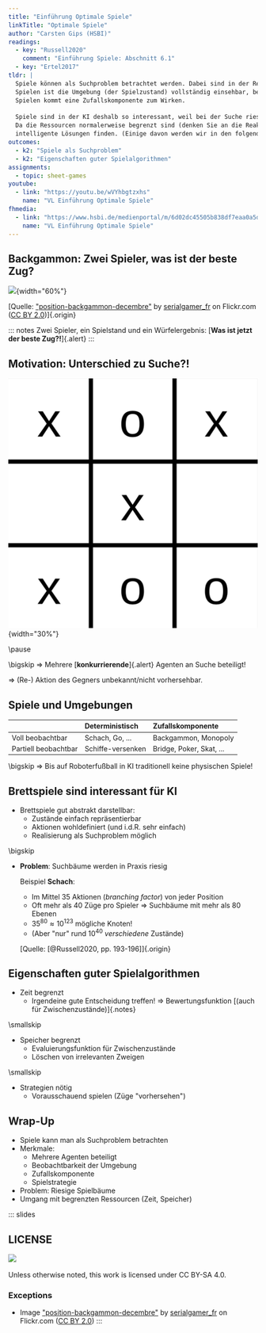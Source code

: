 ```yaml
---
title: "Einführung Optimale Spiele"
linkTitle: "Optimale Spiele"
author: "Carsten Gips (HSBI)"
readings:
  - key: "Russell2020"
    comment: "Einführung Spiele: Abschnitt 6.1"
  - key: "Ertel2017"
tldr: |
  Spiele können als Suchproblem betrachtet werden. Dabei sind in der Regel mehrere Spieler ("Agenten") beteiligt. Bei manchen
  Spielen ist die Umgebung (der Spielzustand) vollständig einsehbar, bei anderen nur teilweise (Kartenspiele). Bei manchen
  Spielen kommt eine Zufallskomponente zum Wirken.

  Spiele sind in der KI deshalb so interessant, weil bei der Suche riesige Suchbäume entstehen (bzw. durchsucht werden müssten).
  Da die Ressourcen normalerweise begrenzt sind (denken Sie an die Reaktionszeit auf einen Zug des Gegners), muss man hier
  intelligente Lösungen finden. (Einige davon werden wir in den folgenden Sitzungen anschauen).
outcomes:
  - k2: "Spiele als Suchproblem"
  - k2: "Eigenschaften guter Spielalgorithmen"
assignments:
  - topic: sheet-games
youtube:
  - link: "https://youtu.be/wVYhbgtzxhs"
    name: "VL Einführung Optimale Spiele"
fhmedia:
  - link: "https://www.hsbi.de/medienportal/m/6d02dc45505b838df7eaa0a5d8c4a65d608a2898f699716db3576caa9abf421debb61c3d5fc4c5effb0b5213b76c573df50d6aff203199eba8d66548c3238ba3"
    name: "VL Einführung Optimale Spiele"
---
```



## Backgammon: Zwei Spieler, was ist der beste Zug?

![](https://live.staticflickr.com/3670/11267311625_e4758ff425_o_d.jpg){width="60%"}

[Quelle: ["position-backgammon-decembre"](https://www.flickr.com/photos/83436399@N04/11267311625) by [serialgamer_fr](https://www.flickr.com/photos/83436399@N04) on Flickr.com ([CC BY 2.0](https://creativecommons.org/licenses/by/2.0/?ref=ccsearch&atype=rich))]{.origin}

::: notes
Zwei Spieler, ein Spielstand und ein Würfelergebnis: [**Was ist jetzt der beste Zug?!**]{.alert}
:::


## Motivation: Unterschied zu Suche?!

![](images/tttEnd.png){width="30%"}

\pause

\bigskip
=> Mehrere [**konkurrierende**]{.alert} Agenten an Suche beteiligt!

=> (Re-) Aktion des Gegners unbekannt/nicht vorhersehbar.


## Spiele und Umgebungen

|                      | Deterministisch   | Zufallskomponente        |
|:---------------------|:------------------|:-------------------------|
| Voll beobachtbar     | Schach, Go, ...   | Backgammon, Monopoly     |
| Partiell beobachtbar | Schiffe-versenken | Bridge, Poker, Skat, ... |


\bigskip
=> Bis auf Roboterfußball in KI traditionell keine physischen Spiele!


## Brettspiele sind interessant für KI

*   Brettspiele gut abstrakt darstellbar:
    *   Zustände einfach repräsentierbar
    *   Aktionen wohldefiniert (und i.d.R. sehr einfach)
    *   Realisierung als Suchproblem möglich

\bigskip

*   **Problem**: Suchbäume werden in Praxis riesig

    Beispiel **Schach**:
    -   Im Mittel 35 Aktionen (*branching factor*) von jeder Position
    -   Oft mehr als 40 Züge pro Spieler => Suchbäume mit mehr als 80 Ebenen
    -   $35^{80} \approx 10^{123}$ mögliche Knoten!
    -   (Aber "nur" rund $10^{40}$ _verschiedene_ Zustände)

    [Quelle: [@Russell2020, pp. 193-196]]{.origin}


## Eigenschaften guter Spielalgorithmen

*   Zeit begrenzt
    *   Irgendeine gute Entscheidung treffen! => Bewertungsfunktion [(auch für Zwischenzustände)]{.notes}

\smallskip

*   Speicher begrenzt
    *   Evaluierungsfunktion für Zwischenzustände
    *   Löschen von irrelevanten Zweigen

\smallskip

*   Strategien nötig
    *   Vorausschauend spielen (Züge "vorhersehen")

## Wrap-Up

*   Spiele kann man als Suchproblem betrachten
*   Merkmale:
    -   Mehrere Agenten beteiligt
    -   Beobachtbarkeit der Umgebung
    -   Zufallskomponente
    -   Spielstrategie
*   Problem: Riesige Spielbäume
*   Umgang mit begrenzten Ressourcen (Zeit, Speicher)







<!-- DO NOT REMOVE - THIS IS A LAST SLIDE TO INDICATE THE LICENSE AND POSSIBLE EXCEPTIONS (IMAGES, ...). -->
::: slides
## LICENSE
![](https://licensebuttons.net/l/by-sa/4.0/88x31.png)

Unless otherwise noted, this work is licensed under CC BY-SA 4.0.

### Exceptions
*   Image ["position-backgammon-decembre"](https://www.flickr.com/photos/83436399@N04/11267311625) by [serialgamer_fr](https://www.flickr.com/photos/83436399@N04) on Flickr.com ([CC BY 2.0](https://creativecommons.org/licenses/by/2.0/?ref=ccsearch&atype=rich))
:::
